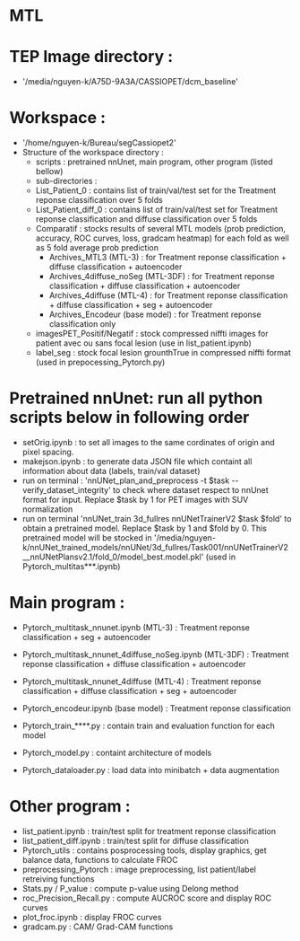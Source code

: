 # MTL
# TEP Image directory : 
- '/media/nguyen-k/A75D-9A3A/CASSIOPET/dcm_baseline'

# Workspace : 
- '/home/nguyen-k/Bureau/segCassiopet2'
- Structure of the workspace directory : 
  * scripts : pretrained nnUnet, main program, other program (listed bellow)
  * sub-directories : 
   - List_Patient_0 : contains list of train/val/test set for the Treatment reponse classification over 5 folds
   - List_Patient_diff_0 : contains list of train/val/test set for Treatment reponse classification and diffuse classification over 5 folds
   - Comparatif : stocks results of several MTL models (prob prediction, accuracy, ROC curves, loss, gradcam heatmap) for each fold as well as 5 fold average prob prediction 
      * Archives_MTL3 (MTL-3) : for Treatment reponse classification + diffuse classification + autoencoder
      * Archives_4diffuse_noSeg (MTL-3DF) : for Treatment reponse classification + diffuse classification + autoencoder
      * Archives_4diffuse (MTL-4) : for Treatment reponse classification + diffuse classification + seg + autoencoder
      * Archives_Encodeur (base model) : for Treatment reponse classification only  
   - imagesPET_Positif/Negatif : stock compressed niffti images for patient avec ou sans focal lesion (use in list_patient.ipynb)
   - label_seg : stock focal lesion grounthTrue in compressed niffti format (used in prepocessing_Pytorch.py)

# Pretrained nnUnet: run all python scripts below in following order
- setOrig.ipynb : to set all images to the same cordinates of origin and pixel spacing.
- makejson.ipynb : to generate data JSON file which containt all information about data (labels, train/val dataset)
- run on terminal : 'nnUNet_plan_and_preprocess -t $task --verify_dataset_integrity' to check where dataset respect to nnUnet format for input.
  Replace $task by 1 for PET images with SUV normalization
- run on terminal 'nnUNet_train 3d_fullres nnUNetTrainerV2 $task $fold' to obtain a pretrained model. Replace $task by 1 and $fold by 0. This pretrained model will be stocked in '/media/nguyen-k/nnUNet_trained_models/nnUNet/3d_fullres/Task001/nnUNetTrainerV2__nnUNetPlansv2.1/fold_0/model_best.model.pkl' (used in Pytorch_multitas***.ipynb)

# Main program : 
- Pytorch_multitask_nnunet.ipynb (MTL-3) : Treatment reponse classification + seg + autoencoder
- Pytorch_multitask_nnunet_4diffuse_noSeg.ipynb (MTL-3DF) : Treatment reponse classification + diffuse classification + autoencoder
- Pytorch_multitask_nnunet_4diffuse (MTL-4) :  Treatment reponse classification + diffuse classification + seg + autoencoder
- Pytorch_encodeur.ipynb (base model) : Treatment reponse classification

- Pytorch_train_****.py : contain train and evaluation function for each model
- Pytorch_model.py : containt architecture of models
- Pytorch_dataloader.py : load data into minibatch + data augmentation

# Other program : 
- list_patient.ipynb : train/test split for treatment reponse classification
- list_patient_diff.ipynb : train/test split for diffuse classification
- Pytorch_utils : contains posprocessing tools, display graphics, get balance data, functions to calculate FROC 
- preprocessing_Pytorch : image preprocessing, list patient/label retreiving functions
- Stats.py / P_value : compute p-value using Delong method
- roc_Precision_Recall.py : compute AUCROC score and display ROC curves 
- plot_froc.ipynb : display FROC curves
- gradcam.py : CAM/ Grad-CAM functions
